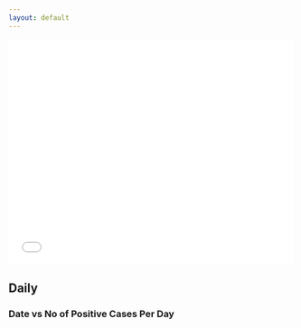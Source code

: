 ```yaml
---
layout: default
---
```


<div class="iframeDiv" align="center">
    <iframe src="tot_cases_per_province.html" frameborder="0" width="100%" height ="400px"></iframe>
</div>

## Daily
### Date vs No of Positive Cases Per Day
<!--<div class="iframeDiv" align="center">
    <iframe src="date_vs_daily_cases.html" frameborder="0" height ="450px"></iframe>
</div>-->